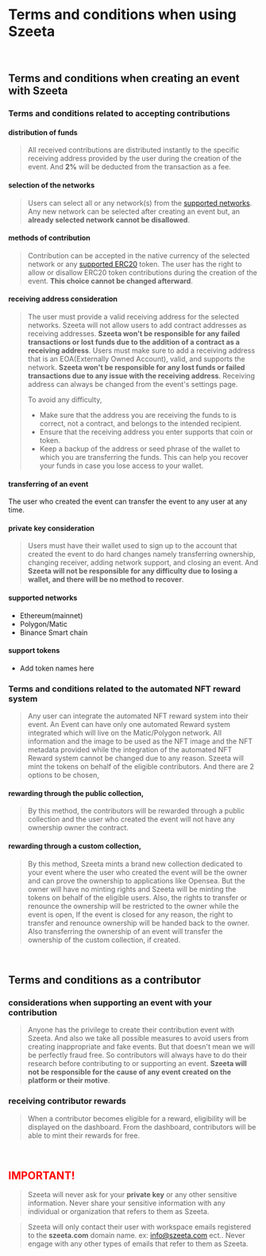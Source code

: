 # Terms and conditions when using Szeeta
<br/>

## Terms and conditions when creating an event with Szeeta

### Terms and conditions related to accepting contributions

#### distribution of funds

> All received contributions are distributed instantly to the specific receiving address provided by the user during the creation of the event. And **2%** will be deducted from the transaction as a fee.

#### selection of the networks

> Users can select all or any network(s) from the [supported networks](https://github.com/szeeta/terms-and-conditions/blob/main/term-of-service.md#supported-networks). Any new network can be selected after creating an event but, an **already selected network cannot be disallowed**.

#### methods of contribution

> Contribution can be accepted in the native currency of the selected network or any [supported ERC20](https://github.com/szeeta/terms-and-conditions/blob/main/term-of-service.md#support-tokens) token. The user has the right to allow or disallow ERC20 token contributions during the creation of the event. **This choice cannot be changed afterward**.

#### receiving address consideration

> The user must provide a valid receiving address for the selected networks. Szeeta will not allow users to add contract addresses as receiving addresses. **Szeeta won't be responsible for any failed transactions or lost funds due to the addition of a contract as a receiving address**. Users must make sure to add a receiving address that is an EOA(Externally Owned Account), valid, and supports the network. **Szeeta won't be responsible for any lost funds or failed transactions due to any issue with the receiving address**. Receiving address can always be changed from the event's settings page.
>
> To avoid any difficulty,
>* Make sure that the address you are receiving the funds to is correct, not a contract, and belongs to the intended recipient.
>* Ensure that the receiving address you enter supports that coin or token.
>* Keep a backup of the address or seed phrase of the wallet to which you are transferring the funds. This can help you recover your funds in case you lose access to your wallet.

#### transferring of an event 

The user who created the event can transfer the event to any user at any time.

#### private key consideration

> Users must have their wallet used to sign up to the account that created the event to do hard changes namely transferring ownership, changing receiver, adding network support, and closing an event. And **Szeeta will not be responsible for any difficulty due to losing a wallet, and there will be no method to recover**.

#### supported networks

* Ethereum(mainnet)
* Polygon/Matic
* Binance Smart chain


#### support tokens

* Add token names here

### Terms and conditions related to the automated NFT reward system

> Any user can integrate the automated NFT reward system into their event. An Event can have only one automated Reward system integrated which will live on the Matic/Polygon network. All information and the image to be used as the NFT image and the NFT metadata provided while the integration of the automated NFT Reward system cannot be changed due to any reason. Szeeta will mint the tokens on behalf of the eligible contributors. And there are 2 options to be chosen,

#### rewarding through the public collection,

> By this method, the contributors will be rewarded through a public collection and the user who created the event will not have any ownership owner the contract.

#### rewarding through a custom collection,

> By this method, Szeeta mints a brand new collection dedicated to your event where the user who created the event will be the owner and can prove the ownership to applications like Opensea. But the owner will have no minting rights and Szeeta will be minting the tokens on behalf of the eligible users. Also, the rights to transfer or renounce the ownership will be restricted to the owner while the event is open, If the event is closed for any reason, the right to transfer and renounce ownership will be handed back to the owner. Also transferring the ownership of an event will transfer the ownership of the custom collection, if created.

<br/>

## Terms and conditions as a contributor

### considerations when supporting an event with your contribution

> Anyone has the privilege to create their contribution event with Szeeta. And also we take all possible measures to avoid users from creating inappropriate and fake events. But that doesn't mean we will be perfectly fraud free. So contributors will always have to do their research before contributing to or supporting an event. **Szeeta will not be responsible for the cause of any event created on the platform or their motive**. 

### receiving contributor rewards

> When a contributor becomes eligible for a reward, eligibility will be displayed on the dashboard. From the dashboard, contributors will be able to mint their rewards for free.

<br/>

## <span style="color:red">IMPORTANT!</span>

> Szeeta will never ask for your **private key** or any other sensitive information. Never share your sensitive information with any individual or organization that refers to them as Szeeta.

> Szeeta will only contact their user with workspace emails registered to the **szeeta.com** domain name.
ex: info@szeeta.com ect..
>Never engage with any other types of emails that refer to them as Szeeta.

<br/>
<br/>
<br/>
